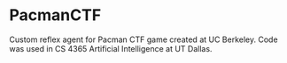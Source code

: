 # PacmanCTF
Custom reflex agent for Pacman CTF game created at UC Berkeley. Code was used in CS 4365 Artificial Intelligence at UT Dallas. 
